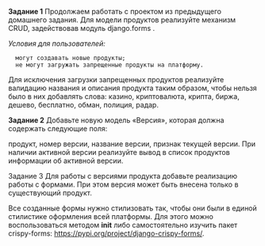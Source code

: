**Задание 1**
Продолжаем работать с проектом из предыдущего домашнего задания. 
Для модели продуктов реализуйте механизм CRUD, задействовав модуль 
django.forms
.

  _Условия для пользователей:_

      могут создавать новые продукты;
      не могут загружать запрещенные продукты на платформу.
Для исключения загрузки запрещенных продуктов реализуйте валидацию 
названия и описания продукта таким образом, чтобы нельзя было в них
добавлять слова: казино, криптовалюта, крипта, биржа, дешево, бесплатно, 
обман, полиция, радар.

**Задание 2**
Добавьте новую
модель «Версия», которая должна содержать следующие поля:

продукт,
номер версии,
название версии,
признак текущей версии.
При наличии активной версии реализуйте вывод в список продуктов информации об активной версии.

Задание 3
Для работы с версиями продукта добавьте реализацию работы с формами.
При этом версия может быть внесена только в существующий продукт.

Все созданные формы нужно стилизовать так, чтобы они были в единой 
стилистике оформления всей платформы. Для этого можно воспользоваться методом 
__init__
 либо самостоятельно изучить пакет crispy-forms: https://pypi.org/project/django-crispy-forms/.